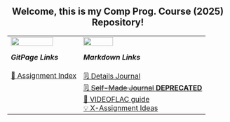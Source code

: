 <h2 align="center">Welcome, this is my Comp Prog. Course (2025) Repository!</h2>

<table align="center">
  <tr>
    <td><div>
      <img width="80%" src="https://img.icons8.com/?size=64&id=3tC9EQumUAuq&format=png">
      <p><b><i>GitPage Links</i></b></p>
    </div></td>
    <td><div>
      <img width="50%" src="https://img.icons8.com/?size=50&id=21812&format=png">
      <p><b><i>Markdown Links</i></b></p>
    </div></td>
  </tr>
  <tr>
    <td valign="top">
      <a href="https://kymiira.github.io/game-dev-caleb-2025/public/index.html">📇 Assignment Index</a><br>
    </td>
    <td valign="top">
      <a href="http://github.com/Kymiira/game-dev-caleb-2025/blob/main/markdownfiles/add-to-readme-journal-2025-s1.md"<br>🗒️ Details Journal</a><br>
      <a href="https://github.com/Kymiira/game-dev-caleb-2025/blob/main/markdownfiles/journal.md">🗒️ <s>Self-Made Journal</s> <b>DEPRECATED</b></a><br>
      <a href="https://github.com/Kymiira/game-dev-caleb-2025/blob/main/markdownfiles/videoflac-guide.md">🎥 VIDEOFLAC guide</a><br>
      <a href="https://github.com/Kymiira/game-dev-caleb-2025/blob/main/markdownfiles/X-Assignment-Ideas.md">💡 X-Assignment Ideas</a><br>
  </tr>
</table>

